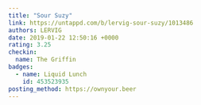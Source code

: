 ```yaml
---
title: "Sour Suzy"
link: https://untappd.com/b/lervig-sour-suzy/1013486
authors: LERVIG
date: 2019-01-22 12:50:16 +0000
rating: 3.25
checkin:
  name: The Griffin
badges:
  - name: Liquid Lunch
    id: 453523935
posting_method: https://ownyour.beer
---
```

